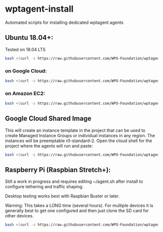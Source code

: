 # wptagent-install
Automated scripts for installing dedicated wptagent agents

## Ubuntu 18.04+:
Tested on 18.04 LTS

```bash
bash <(curl -s https://raw.githubusercontent.com/WPO-Foundation/wptagent-install/master/ubuntu.sh)
```

### on Google Cloud:

```bash
bash <(curl -s https://raw.githubusercontent.com/WPO-Foundation/wptagent-install/master/gce_ubuntu.sh)
```

### on Amazon EC2:

```bash
bash <(curl -s https://raw.githubusercontent.com/WPO-Foundation/wptagent-install/master/ec2_ubuntu.sh)
```

## Google Cloud Shared Image
This will create an instance template in the project that can be used to create Managed Instance Groups or individual instances in any region. The instances will be preemptable n1-standard-2.
Open the cloud shell for the project where the agents will run and paste:

```bash
bash <(curl -s https://raw.githubusercontent.com/WPO-Foundation/wptagent-install/master/gce_image.sh)
```

## Raspberry Pi (Raspbian Stretch+):
Still a work in progress and requires editing ~/agent.sh after install to configure tethering and traffic shaping.

Desktop testing works best with Raspbian Buster or later.

Warning: This takes a LONG time (several hours).  For multiple devices it is generally best to get one configured and then just clone the SD card for other devices.

```bash
bash <(curl -s https://raw.githubusercontent.com/WPO-Foundation/wptagent-install/master/raspbian.sh)
```
